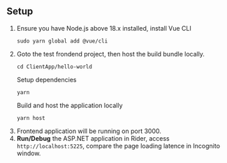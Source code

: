 ## Setup
1. Ensure you have Node.js above 18.x installed, install Vue CLI
   ```
   sudo yarn global add @vue/cli
   ```
2. Goto the test frondend project, then host the build bundle locally.
   ```
   cd ClientApp/hello-world
   ```
   Setup dependencies
   ```
   yarn
   ```
   Build and host the application locally
   ```
   yarn host
   ```
4. Frontend application will be running on port 3000.
5. **Run/Debug** the ASP.NET application in Rider, access `http://localhost:5225`, compare the page loading latence in Incognito window.
